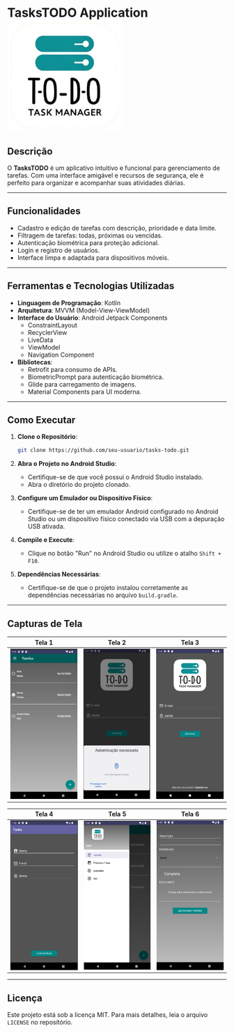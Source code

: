 # TasksTODO Application   ![Logo](appMedia/newlogo.png) 

## Descrição
O **TasksTODO** é um aplicativo intuitivo e funcional para gerenciamento de tarefas. Com uma interface amigável e recursos de segurança, ele é perfeito para organizar e acompanhar suas atividades diárias.

---

## Funcionalidades
- Cadastro e edição de tarefas com descrição, prioridade e data limite.
- Filtragem de tarefas: todas, próximas ou vencidas.
- Autenticação biométrica para proteção adicional.
- Login e registro de usuários.
- Interface limpa e adaptada para dispositivos móveis.

---

## Ferramentas e Tecnologias Utilizadas
- **Linguagem de Programação**: Kotlin
- **Arquitetura**: MVVM (Model-View-ViewModel)
- **Interface do Usuário**: Android Jetpack Components
    - ConstraintLayout
    - RecyclerView
    - LiveData
    - ViewModel
    - Navigation Component
- **Bibliotecas**:
    - Retrofit para consumo de APIs.
    - BiometricPrompt para autenticação biométrica.
    - Glide para carregamento de imagens.
    - Material Components para UI moderna.

---

## Como Executar

1. **Clone o Repositório**:
   ```bash
   git clone https://github.com/seu-usuario/tasks-todo.git
   ```

2. **Abra o Projeto no Android Studio**:
   - Certifique-se de que você possui o Android Studio instalado.
   - Abra o diretório do projeto clonado.

3. **Configure um Emulador ou Dispositivo Físico**:
   - Certifique-se de ter um emulador Android configurado no Android Studio ou um dispositivo físico conectado via USB com a depuração USB ativada.

4. **Compile e Execute**:
   - Clique no botão "Run" no Android Studio ou utilize o atalho `Shift + F10`.

5. **Dependências Necessárias**:
   - Certifique-se de que o projeto instalou corretamente as dependências necessárias no arquivo `build.gradle`.

---

## Capturas de Tela

| Tela 1                   | Tela 2                   | Tela 3                   |
|--------------------------|--------------------------|--------------------------|
| ![Image 1](appMedia/AllTasks.png) | ![Image 2](appMedia/BiometricAuth.png) | ![Image 3](appMedia/LoginActv.png) |

| Tela 4                   | Tela 5                   | Tela 6                   |
|--------------------------|--------------------------|--------------------------|
| ![Image 4](appMedia/RegisterAct.png) | ![Image 5](appMedia/TaskFilters.png) | ![Image 6](appMedia/TaskRegister.png) |



---

## Licença
Este projeto está sob a licença MIT. Para mais detalhes, leia o arquivo `LICENSE` no repositório.
```
